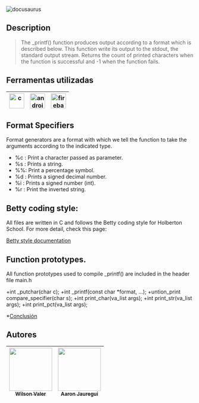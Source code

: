 
![docusaurus](https://user-images.githubusercontent.com/100174476/178175615-5434e5e8-c56d-408a-8ebe-5baa4b464a55.jpg)

## Description
> The _printf() function produces output according to a format which is described
below. This function write its output to the stdout, the standard output stream. 
Returns the count of printed characters when the function is successful and -1 when the function fails.

## Ferramentas utilizadas

|<a href="https://www.edx.org/es/aprende/programacion-en-c" target="_blank"> <img src="https://disenowebakus.net/imagenes/articulos/lenguaje-de-programacion-c.jpg" alt="c" width="40" height="40"/> </a> | <a href="https://developer.android.com/studio" target="_blank"> <img src="https://i0.wp.com/colaboratorio.net/wp-content/uploads/2017/01/bash.jpg?fit=2000%2C1200&ssl=1" alt="androidStudio" width="40" height="40"/> </a> | <a href="https://firebase.google.com/?hl=pt" target="_blank"> <img src="https://www.redeszone.net/app/uploads-redeszone.net/2018/10/novedades-ubuntu.jpg?x=480&y=375&quality=40" alt="firebase" width="40" height="40"/> </a> |
| :---: | :---: | :---: |

## Format Specifiers
Format generators are a format with which we tell the function to take the arguments ​​according to the indicated type.
+ %c : Print a character passed as parameter.
+ %s : Prints a string.
+ %%: Print a percentage symbol.
+ %d : Prints a signed decimal number.
+ %i : Prints a signed number (int).
+ %r : Print the inverted string.

## Betty coding style:
All files are written in C and follows the Betty coding style for Holberton School. For more detail, check this page:

<a href="https://github.com/holbertonschool/Betty/wiki">Betty style documentation</a>

## Function prototypes.
All function prototypes used to compile _printf() are included in the header file main.h

+int _putchar(char c);
+int _printf(const char *format, ...);
+untion_print compare_specifier(char s);
+int print_char(va_list args);
+int print_str(va_list args);
+int print_pct(va_list args);



*[Conclusión](#conclusión)




## Autores
| [<img src="https://avatars.githubusercontent.com/u/100174476?v=4" width=115><br><sub> Wilson Valer </sub>](https://github.com/WilsonValer) |  [<img       src="https://avatars.githubusercontent.com/u/101225802?v=4" width=115><br><sub>Aaron Jauregui </sub>](https://github.com/aaronJau21) |
| :---: | :---: | 
